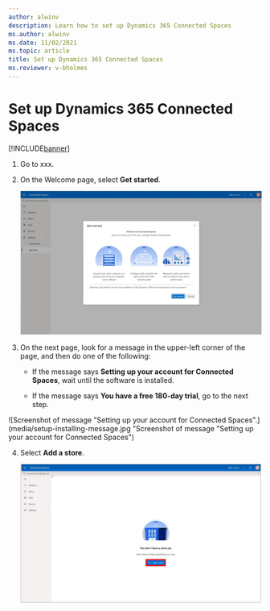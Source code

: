 ```yaml
---
author: alwinv
description: Learn how to set up Dynamics 365 Connected Spaces
ms.author: alwinv
ms.date: 11/02/2021
ms.topic: article
title: Set up Dynamics 365 Connected Spaces
ms.reviewer: v-bholmes
---
```


# Set up Dynamics 365 Connected Spaces

[!INCLUDE[banner](includes/banner.md)]

1. Go to xxx.

2. On the Welcome page, select **Get started**.

   ![Screenshot of Get started page.](media/setup-get-started.jpg "Screenshot of Get started page")

3. On the next page, look for a message in the upper-left corner of the page, and then do one of the following:

    - If the message says **Setting up your account for Connected Spaces**, wait until the software is installed.

    - If the message says **You have a free 180-day trial**, go to the next step. 

  ![Screenshot of message "Setting up your account for Connected Spaces".](media/setup-installing-message.jpg "Screenshot of message "Setting up your account for Connected Spaces")
   
4. Select **Add a store**.

   ![Screenshot of Get started page.](media/setup-add-store.jpg "Screenshot of Get started page")
